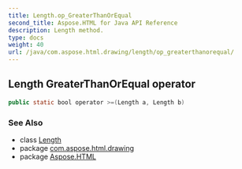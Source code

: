 ```yaml
---
title: Length.op_GreaterThanOrEqual
second_title: Aspose.HTML for Java API Reference
description: Length method. 
type: docs
weight: 40
url: /java/com.aspose.html.drawing/length/op_greaterthanorequal/
---
```

## Length GreaterThanOrEqual operator

```java
public static bool operator >=(Length a, Length b)
```

### See Also

* class [Length](../)
* package [com.aspose.html.drawing](../../length/)
* package [Aspose.HTML](../../../)
